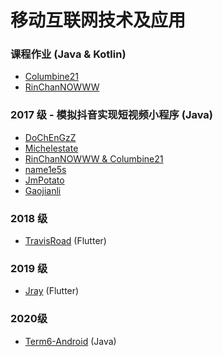 # 移动互联网技术及应用

### 课程作业 (Java & Kotlin)

* [Columbine21](https://github.com/Columbine21/Android-iOS)
* [RinChanNOWWW](https://github.com/RinChanNOWWW/Android_Homework)

### 2017 级 - 模拟抖音实现短视频小程序 (Java)

* [DoChEnGzZ](https://github.com/DoChEnGzZ/TikTok)
* [Michelestate](https://github.com/Michelestate/Android_LZVideoPlayer)
* [RinChanNOWWW & Columbine21](https://github.com/RinChanNOWWW/TokTik)
* [name1e5s](https://github.com/kuso-kodo/Final)
* [JmPotato](https://github.com/JmPotato/ikkott)
* [Gaojianli](https://github.com/Gaojianli/YATT)

### 2018 级

* [TravisRoad](https://github.com/TravisRoad/Chwazi) (Flutter)

### 2019 级

* [Jray](https://github.com/Jraaay/DDL-Fighter-App-Ver) (Flutter)

### 2020级

- [Term6-Android](https://github.com/Cowboy-Spike-Spiegel/Term6-Android) (Java)